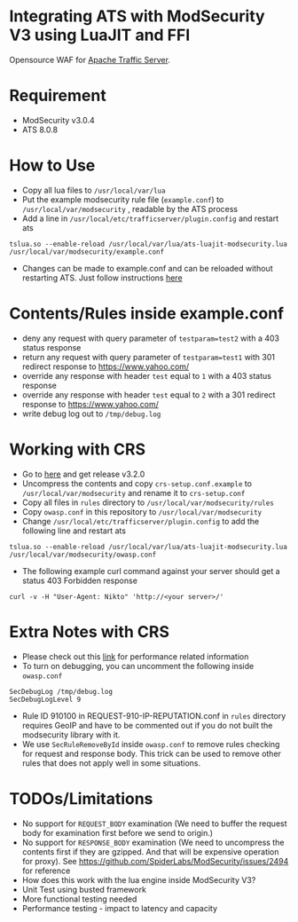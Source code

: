 Integrating ATS with ModSecurity V3 using LuaJIT and FFI
====

Opensource WAF for [Apache Traffic Server](http://trafficserver.apache.org/).

Requirement 
====
 - ModSecurity v3.0.4 
 - ATS 8.0.8 

How to Use
====
 - Copy all lua files to `/usr/local/var/lua`
 - Put the example modsecurity rule file (`example.conf`) to `/usr/local/var/modsecurity` , readable by the ATS process
 - Add a line in `/usr/local/etc/trafficserver/plugin.config` and restart ats

```
tslua.so --enable-reload /usr/local/var/lua/ats-luajit-modsecurity.lua /usr/local/var/modsecurity/example.conf
```

 - Changes can be made to example.conf and can be reloaded without restarting ATS. Just follow instructions [here](https://docs.trafficserver.apache.org/en/latest/appendices/command-line/traffic_ctl.en.html#cmdoption-traffic-ctl-config-arg-reload)

Contents/Rules inside example.conf
====
 - deny any request with query parameter of `testparam=test2` with a 403 status response 
 - return any request with query parameter of `testparam=test1` with 301 redirect response to https://www.yahoo.com/
 - override any response with header `test` equal to `1` with a 403 status response
 - override any response with header `test` equal to `2` with a 301 redirect response to https://www.yahoo.com/
 - write debug log out to `/tmp/debug.log`

Working with CRS
====
 - Go to [here](https://github.com/SpiderLabs/owasp-modsecurity-crs) and get release v3.2.0
 - Uncompress the contents and copy `crs-setup.conf.example` to `/usr/local/var/modsecurity` and rename it to `crs-setup.conf`
 - Copy all files in `rules` directory to `/usr/local/var/modsecurity/rules`
 - Copy `owasp.conf` in this repository to `/usr/local/var/modsecurity`
 - Change `/usr/local/etc/trafficserver/plugin.config` to add the following line and restart ats

```
tslua.so --enable-reload /usr/local/var/lua/ats-luajit-modsecurity.lua /usr/local/var/modsecurity/owasp.conf
``` 

 - The following example curl command against your server should get a status 403 Forbidden response
 
 ```
 curl -v -H "User-Agent: Nikto" 'http://<your server>/'
 ```

Extra Notes with CRS
====
 - Please check out this [link](https://github.com/SpiderLabs/ModSecurity/issues/1734) for performance related information 
 - To turn on debugging, you can uncomment the following inside `owasp.conf`

```
SecDebugLog /tmp/debug.log
SecDebugLogLevel 9
```

- Rule ID 910100 in REQUEST-910-IP-REPUTATION.conf in `rules` directory requires GeoIP and have to be commented out if you do not built the modsecurity library with it.
- We use `SecRuleRemoveById` inside `owasp.conf` to remove rules checking for request and response body. This trick can be used to remove other rules that does not apply well in some situations. 


TODOs/Limitations
====
 - No support for `REQUEST_BODY` examination (We need to buffer the request body for examination first before we send to origin.)
 - No support for `RESPONSE_BODY` examination (We need to uncompress the contents first if they are gzipped. And that will be expensive operation for proxy). See https://github.com/SpiderLabs/ModSecurity/issues/2494 for reference
 - How does this work with the lua engine inside ModSecurity V3?
 - Unit Test using busted framework
 - More functional testing needed
 - Performance testing - impact to latency and capacity 
